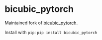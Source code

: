 # bicubic_pytorch

Maintained fork of [bicubic_pytorch]([https://github.com/SkafteNicki/libcpab](https://github.com/sanghyun-son/bicubic_pytorch)).

Install with `pip`: `pip install bicubic_pytorch`
